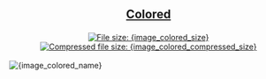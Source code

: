 <h2><p align="center"><a href="{image_colored_path}" title="View & Download {image_colored_name}">Colored</a></p></h2>
<div class="badges" align="center">
	<a href="{image_colored_path}" target="_blank" title="File size">
		<img alt="File size: {image_colored_size}" src="https://img.shields.io/static/v1?cacheSeconds=10800&style=flat&label=File%20size&message={image_colored_size_url}&color=0aa">
	</a>
	<a href="./src/{image_colored_compressed_path}" target="_blank" title="File size">
		<img alt="Compressed file size: {image_colored_compressed_size}" src="https://img.shields.io/static/v1?cacheSeconds=10800&style=flat&label=Compressed&message={image_colored_compressed_size_url}&color=bb0">
	</a>
</div>
<div>
	<br>
	<img src="{image_colored_path}" alt="{image_colored_name}" title="{image_colored_name}">
	<br>
</div>